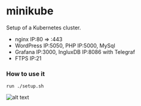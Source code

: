 # minikube

Setup of a Kubernetes cluster.

* nginx IP:80 => :443
* WordPress IP:5050, PHP IP:5000, MySql
* Grafana IP:3000, IngluxDB IP:8086 with Telegraf
* FTPS IP:21

### How to use it
	run ./setup.sh

![alt text](https://github.com/ASM717/)

